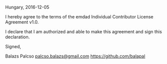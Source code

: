 Hungary, 2016-12-05

I hereby agree to the terms of the emdad Individual Contributor License
Agreement v1.0.

I declare that I am authorized and able to make this agreement and sign this
declaration.

Signed,

Balazs Palcso palcso.balazs@gmail.com https://github.com/balapal